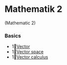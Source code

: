 # Mathematik 2
(Mathematic 2)

### Basics
- 1💠[Vector](https://en.wikipedia.org/wiki/Vector_(mathematics_and_physics))
- 1💠[Vector space](https://en.wikipedia.org/wiki/Vector_space)
- 1💠[Vector calculus](https://en.wikipedia.org/wiki/Vector_calculus)

